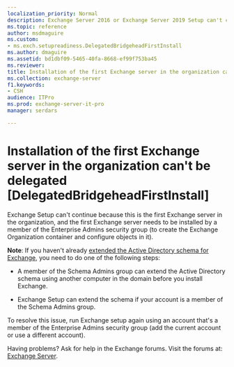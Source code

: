 ```yaml
---
localization_priority: Normal
description: Exchange Server 2016 or Exchange Server 2019 Setup can't continue because the account doesn't have permission to install the first Exchange server in the organization.
ms.topic: reference
author: msdmaguire
ms.custom:
- ms.exch.setupreadiness.DelegatedBridgeheadFirstInstall
ms.author: dmaguire
ms.assetid: bd1dbf09-5465-40fa-8668-ef99f753ba45
ms.reviewer: 
title: Installation of the first Exchange server in the organization can't be delegated [DelegatedBridgeheadFirstInstall]
ms.collection: exchange-server
f1.keywords:
- CSH
audience: ITPro
ms.prod: exchange-server-it-pro
manager: serdars

---
```


# Installation of the first Exchange server in the organization can't be delegated [DelegatedBridgeheadFirstInstall]

Exchange Setup can't continue because this is the first Exchange server in the organization, and the first Exchange server needs to be installed by a member of the Enterprise Admins security group (to create the Exchange Organization container and configure objects in it).

**Note**: If you haven't already [extended the Active Directory schema for Exchange](../prepare-ad-and-domains.md#step-1-extend-the-active-directory-schema), you need to do one of the following steps:

- A member of the Schema Admins group can extend the Active Directory schema using another computer in the domain before you install Exchange.

- Exchange Setup can extend the schema if your account is a member of the Schema Admins group.

To resolve this issue, run Exchange setup again using an account that's a member of the Enterprise Admins security group (add the current account or use a different account).

Having problems? Ask for help in the Exchange forums. Visit the forums at: [Exchange Server](https://go.microsoft.com/fwlink/p/?linkId=60612).
